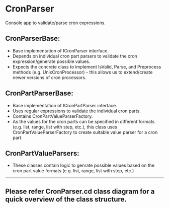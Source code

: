 # CronParser
Console app to validate/parse cron expressions.

CronParserBase: 
--------------
- Base implementation of ICronParser interface. 
- Depends on individual cron part parsers to validate the cron expression/generate possible values.
- Expects the concrete class to implement IsValid, Parse, and Preprocess methods (e.g. UnixCronProcessor) - this allows us to 
	extend/create newer versions of cron processors.

CronPartParserBase:
------------------
- Base implementation of ICronPartParser interface.
- Uses regular expressions to validate the individual cron parts.
- Contains CronPartValueParserFactory. 
- As the values for the cron parts can be specified in different formats (e.g. list, range, list with step, etc.), this class 
	uses CronPartValueParserFactory to create suitable value parser for a cron part.

CronPartValueParsers:
--------------------
- These classes contain logic to genrate possible values based on the cron part value formats (e.g. list, range, list with step, etc.)


-----------------------------------------------------------------------------------
Please refer CronParser.cd class diagram for a quick overview of the class structure.
-----------------------------------------------------------------------------------
